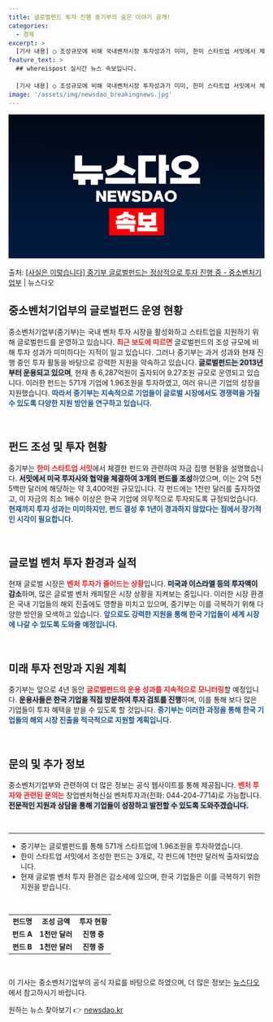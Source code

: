 ```yaml
---
title: 글로벌펀드 투자 진행 중기부의 숨은 이야기 공개!
categories:
  - 경제
excerpt: >
  [기사 내용] ○ 조성규모에 비해 국내벤처시장 투자성과가 미미, 한미 스타트업 서밋에서 체결한 펀드에 대해 …
feature_text: >
  ## whereispost 실시간 뉴스 속보입니다.

  [기사 내용] ○ 조성규모에 비해 국내벤처시장 투자성과가 미미, 한미 스타트업 서밋에서 체결한 펀드에 대해 …
image: '/assets/img/newsdao_breakingnews.jpg'
---
```


![뉴스다오 속보](/assets/img/newsdao_breakingnews.jpg)

<p>출처: <a href="https://newsdao.kr/2153" rel="dofollow">[사실은 이렇습니다] 중기부 글로벌펀드는 정상적으로 투자 진행 중 - 중소벤처기업부</a> | 뉴스다오</p>

<h2 data-ke-size="size26">중소벤처기업부의 글로벌펀드 운영 현황</h2>

<p data-ke-size="size16">중소벤처기업부(중기부)는 국내 벤처 투자 시장을 활성화하고 스타트업을 지원하기 위해 글로벌펀드를 운영하고 있습니다. <b><span style="color: #ee2323;">최근 보도에 따르면</span></b> 글로벌펀드의 조성 규모에 비해 투자 성과가 미미하다는 지적이 일고 있습니다. 그러나 중기부는 과거 성과와 현재 진행 중인 투자 활동을 바탕으로 강력한 지원을 약속하고 있습니다. <b><span style="background-color: #21538527;">글로벌펀드는 2013년부터 운용되고 있으며</span></b>,  현재 총 6,287억원이 출자되어 9.27조원 규모로 운영되고 있습니다. 이러한 펀드는 571개 기업에 1.96조원을 투자하였고, 여러 유니콘 기업의 성장을 지원했습니다. <b><span style="color: #1a5490;">따라서 중기부는 지속적으로 기업들이 글로벌 시장에서도 경쟁력을 가질 수 있도록 다양한 지원 방안을 연구하고 있습니다.</span></b></p>

<p data-ke-size="size16">&nbsp;</p>

<h2 data-ke-size="size26">펀드 조성 및 투자 현황</h2>

<p data-ke-size="size16">중기부는 <b><span style="color: #ee2323;">한미 스타트업 서밋</span></b>에서 체결한 펀드와 관련하여 자금 집행 현황을 설명했습니다. <b><span style="background-color: #21538527;">서밋에서 미국 투자사와 협약을 체결하여 3개의 펀드를 조성</span></b>하였으며, 이는 2억 5천 5백만 달러에 해당하는 약 3,400억원 규모입니다. 각 펀드에는 1천만 달러를 출자하였고, 이 자금의 최소 1배수 이상은 한국 기업에 의무적으로 투자되도록 규정되었습니다. <b><span style="color: #1a5490;">현재까지 투자 성과는 미미하지만, 펀드 결성 후 1년이 경과하지 않았다는 점에서 장기적인 시각이 필요합니다.</span></b></p>

<p data-ke-size="size16">&nbsp;</p>

<h2 data-ke-size="size26">글로벌 벤처 투자 환경과 실적</h2>

<p data-ke-size="size16">현재 글로벌 시장은 <b><span style="color: #ee2323;">벤처 투자가 줄어드는 상황</span></b>입니다. <b><span style="background-color: #21538527;">미국과 이스라엘 등의 투자액이 감소</span></b>하며, 많은 글로벌 벤처 캐피탈은 시장 상황을 지켜보는 중입니다. 이러한 시장 환경은 국내 기업들의 해외 진출에도 영향을 미치고 있으며, 중기부는 이를 극복하기 위해 다양한 방안을 모색하고 있습니다. <b><span style="color: #1a5490;">앞으로도 강력한 지원을 통해 한국 기업들이 세계 시장에 나갈 수 있도록 도와줄 예정입니다.</span></b></p>

<p data-ke-size="size16">&nbsp;</p>

<h2 data-ke-size="size26">미래 투자 전망과 지원 계획</h2>

<p data-ke-size="size16">중기부는 앞으로 4년 동안 <b><span style="color: #ee2323;">글로벌펀드의 운용 성과를 지속적으로 모니터링</span></b>할 예정입니다. <b><span style="background-color: #21538527;">운용사들은 한국 기업을 직접 방문하여 투자 검토를 진행</span></b>하며, 이를 통해 보다 많은 기업들이 투자 혜택을 받을 수 있도록 할 것입니다. <b><span style="color: #1a5490;">중기부는 이러한 과정을 통해 한국 기업들의 해외 시장 진출을 적극적으로 지원할 계획입니다.</span></b></p>

<p data-ke-size="size16">&nbsp;</p>

<h2 data-ke-size="size26">문의 및 추가 정보</h2>

<p data-ke-size="size16">중소벤처기업부와 관련하여 더 많은 정보는 공식 웹사이트를 통해 제공됩니다. <b><span style="color: #ee2323;">벤처 투자와 관련된 문의는</span></b> 창업벤처혁신실 벤처투자과(전화: 044-204-7714)로 가능합니다. <b><span style="background-color: #21538527;">전문적인 지원과 상담을 통해 기업들이 성장하고 발전할 수 있도록 도와주겠습니다.</span></b></p>

<p data-ke-size="size16">&nbsp;</p>

<hr />

<ul>
    <li>중기부는 글로벌펀드를 통해 571개 스타트업에 1.96조원을 투자하였습니다.</li>
    <li>한미 스타트업 서밋에서 조성한 펀드는 3개로, 각 펀드에 1천만 달러씩 출자되었습니다.</li>
    <li>현재 글로벌 벤처 투자 환경은 감소세에 있으며, 한국 기업들은 이를 극복하기 위한 지원을 받습니다.</li>
</ul>

<p data-ke-size="size16">&nbsp;</p>

<table>
    <tr>
        <td style="text-align: center; height: 17px;"><b>펀드명</b></td>
        <td style="text-align: center; height: 17px;"><b>조성 금액</b></td>
        <td style="text-align: center; height: 17px;"><b>투자 현황</b></td>
    </tr>
    <tr>
        <td style="text-align: center; height: 17px;"><b>펀드 A</b></td>
        <td style="text-align: center; height: 17px;"><b>1천만 달러</b></td>
        <td style="text-align: center; height: 17px;"><b>진행 중</b></td>
    </tr>
    <tr>
        <td style="text-align: center; height: 17px;"><b>펀드 B</b></td>
        <td style="text-align: center; height: 17px;"><b>1천만 달러</b></td>
        <td style="text-align: center; height: 17px;"><b>진행 중</b></td>
    </tr>
</table>

<p data-ke-size="size16">&nbsp;</p>

<p data-ke-size="size16">이 기사는 중소벤처기업부의 공식 자료를 바탕으로 하였으며, 더 많은 정보는 <a href="https://newsdao.kr/2153">뉴스다오</a>에서 참고하시기 바랍니다.</p>

 

원하는 뉴스 찾아보기 👉 <a href="https://newsdao.kr" rel="dofollow">newsdao.kr</a>


